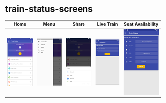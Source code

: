 # train-status-screens
| Home | Menu | Share | Live Train | Seat Availability |
| :-: | :-: | :-: | :-: | :-: |
| ![image 1](https://github.com/geekunj/train-status/blob/master/images/home-frag.png) | ![image 2](https://github.com/geekunj/train-status/blob/master/images/side-menu.png) | ![image 3](https://github.com/geekunj/train-status/blob/master/images/share.png) | ![image 4](https://github.com/geekunj/train-status/blob/master/images/live-train-frag.png) | ![image 5](https://github.com/geekunj/train-status/blob/master/images/seat-frag.png) |